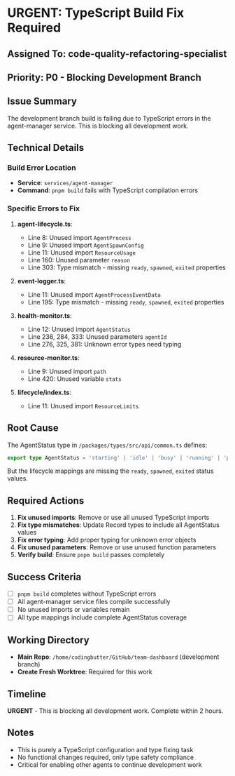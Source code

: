 # URGENT: TypeScript Build Fix Required

## Assigned To: **code-quality-refactoring-specialist**

## Priority: **P0 - Blocking Development Branch**

## Issue Summary
The development branch build is failing due to TypeScript errors in the agent-manager service. This is blocking all development work.

## Technical Details

### Build Error Location
- **Service**: `services/agent-manager`
- **Command**: `pnpm build` fails with TypeScript compilation errors

### Specific Errors to Fix

1. **agent-lifecycle.ts**:
   - Line 8: Unused import `AgentProcess`
   - Line 9: Unused import `AgentSpawnConfig` 
   - Line 11: Unused import `ResourceUsage`
   - Line 160: Unused parameter `reason`
   - Line 303: Type mismatch - missing `ready`, `spawned`, `exited` properties

2. **event-logger.ts**:
   - Line 11: Unused import `AgentProcessEventData`
   - Line 195: Type mismatch - missing `ready`, `spawned`, `exited` properties

3. **health-monitor.ts**:
   - Line 12: Unused import `AgentStatus`
   - Line 236, 284, 333: Unused parameters `agentId`
   - Line 276, 325, 381: Unknown error types need typing

4. **resource-monitor.ts**:
   - Line 9: Unused import `path`
   - Line 420: Unused variable `stats`

5. **lifecycle/index.ts**:
   - Line 11: Unused import `ResourceLimits`

## Root Cause
The AgentStatus type in `/packages/types/src/api/common.ts` defines:
```typescript
export type AgentStatus = 'starting' | 'idle' | 'busy' | 'running' | 'paused' | 'stopping' | 'stopped' | 'error' | 'crashed' | 'terminated' | 'ready' | 'spawned' | 'exited';
```

But the lifecycle mappings are missing the `ready`, `spawned`, `exited` status values.

## Required Actions

1. **Fix unused imports**: Remove or use all unused TypeScript imports
2. **Fix type mismatches**: Update Record types to include all AgentStatus values
3. **Fix error typing**: Add proper typing for unknown error objects
4. **Fix unused parameters**: Remove or use unused function parameters
5. **Verify build**: Ensure `pnpm build` passes completely

## Success Criteria
- [ ] `pnpm build` completes without TypeScript errors
- [ ] All agent-manager service files compile successfully
- [ ] No unused imports or variables remain
- [ ] All type mappings include complete AgentStatus coverage

## Working Directory
- **Main Repo**: `/home/codingbutter/GitHub/team-dashboard` (development branch)
- **Create Fresh Worktree**: Required for this work

## Timeline
**URGENT** - This is blocking all development work. Complete within 2 hours.

## Notes
- This is purely a TypeScript configuration and type fixing task
- No functional changes required, only type safety compliance
- Critical for enabling other agents to continue development work